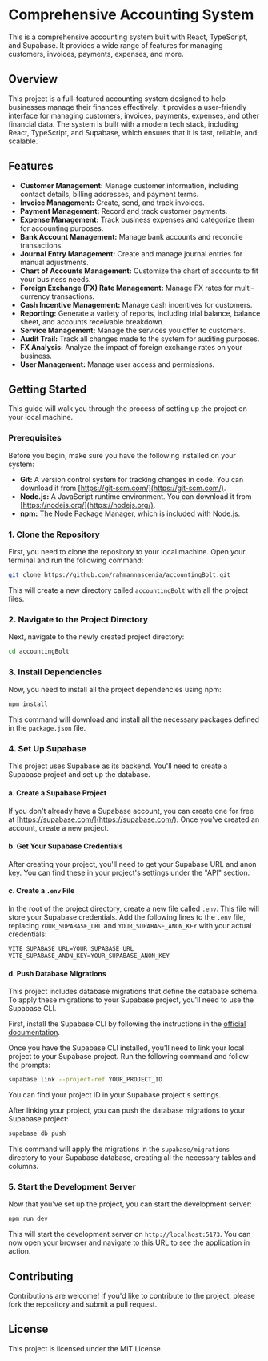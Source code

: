 # Comprehensive Accounting System

This is a comprehensive accounting system built with React, TypeScript, and Supabase. It provides a wide range of features for managing customers, invoices, payments, expenses, and more.

## Overview

This project is a full-featured accounting system designed to help businesses manage their finances effectively. It provides a user-friendly interface for managing customers, invoices, payments, expenses, and other financial data. The system is built with a modern tech stack, including React, TypeScript, and Supabase, which ensures that it is fast, reliable, and scalable.

## Features

- **Customer Management:** Manage customer information, including contact details, billing addresses, and payment terms.
- **Invoice Management:** Create, send, and track invoices.
- **Payment Management:** Record and track customer payments.
- **Expense Management:** Track business expenses and categorize them for accounting purposes.
- **Bank Account Management:** Manage bank accounts and reconcile transactions.
- **Journal Entry Management:** Create and manage journal entries for manual adjustments.
- **Chart of Accounts Management:** Customize the chart of accounts to fit your business needs.
- **Foreign Exchange (FX) Rate Management:** Manage FX rates for multi-currency transactions.
- **Cash Incentive Management:** Manage cash incentives for customers.
- **Reporting:** Generate a variety of reports, including trial balance, balance sheet, and accounts receivable breakdown.
- **Service Management:** Manage the services you offer to customers.
- **Audit Trail:** Track all changes made to the system for auditing purposes.
- **FX Analysis:** Analyze the impact of foreign exchange rates on your business.
- **User Management:** Manage user access and permissions.

## Getting Started

This guide will walk you through the process of setting up the project on your local machine.

### Prerequisites

Before you begin, make sure you have the following installed on your system:

- **Git:** A version control system for tracking changes in code. You can download it from [https://git-scm.com/](https://git-scm.com/).
- **Node.js:** A JavaScript runtime environment. You can download it from [https://nodejs.org/](https://nodejs.org/).
- **npm:** The Node Package Manager, which is included with Node.js.

### 1. Clone the Repository

First, you need to clone the repository to your local machine. Open your terminal and run the following command:

```bash
git clone https://github.com/rahmannascenia/accountingBolt.git
```

This will create a new directory called `accountingBolt` with all the project files.

### 2. Navigate to the Project Directory

Next, navigate to the newly created project directory:

```bash
cd accountingBolt
```

### 3. Install Dependencies

Now, you need to install all the project dependencies using npm:

```bash
npm install
```

This command will download and install all the necessary packages defined in the `package.json` file.

### 4. Set Up Supabase

This project uses Supabase as its backend. You'll need to create a Supabase project and set up the database.

#### a. Create a Supabase Project

If you don't already have a Supabase account, you can create one for free at [https://supabase.com/](https://supabase.com/). Once you've created an account, create a new project.

#### b. Get Your Supabase Credentials

After creating your project, you'll need to get your Supabase URL and anon key. You can find these in your project's settings under the "API" section.

#### c. Create a `.env` File

In the root of the project directory, create a new file called `.env`. This file will store your Supabase credentials. Add the following lines to the `.env` file, replacing `YOUR_SUPABASE_URL` and `YOUR_SUPABASE_ANON_KEY` with your actual credentials:

```
VITE_SUPABASE_URL=YOUR_SUPABASE_URL
VITE_SUPABASE_ANON_KEY=YOUR_SUPABASE_ANON_KEY
```

#### d. Push Database Migrations

This project includes database migrations that define the database schema. To apply these migrations to your Supabase project, you'll need to use the Supabase CLI.

First, install the Supabase CLI by following the instructions in the [official documentation](https://supabase.com/docs/guides/cli).

Once you have the Supabase CLI installed, you'll need to link your local project to your Supabase project. Run the following command and follow the prompts:

```bash
supabase link --project-ref YOUR_PROJECT_ID
```

You can find your project ID in your Supabase project's settings.

After linking your project, you can push the database migrations to your Supabase project:

```bash
supabase db push
```

This command will apply the migrations in the `supabase/migrations` directory to your Supabase database, creating all the necessary tables and columns.

### 5. Start the Development Server

Now that you've set up the project, you can start the development server:

```bash
npm run dev
```

This will start the development server on `http://localhost:5173`. You can now open your browser and navigate to this URL to see the application in action.

## Contributing

Contributions are welcome! If you'd like to contribute to the project, please fork the repository and submit a pull request.

## License

This project is licensed under the MIT License.
